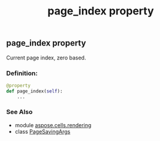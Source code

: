 ﻿---
title: page_index property
second_title: Aspose.Cells for Python via .NET API References
description: 
type: docs
weight: 40
url: /aspose.cells.rendering/pagesavingargs/page_index/
is_root: false
---

## page_index property


Current page index, zero based.
### Definition:
```python
@property
def page_index(self):
    ...
```

### See Also
* module [aspose.cells.rendering](../../)
* class [PageSavingArgs](/cells/python-net/aspose.cells.rendering/pagesavingargs)
